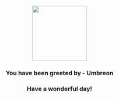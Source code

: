 <p align="center">
    <img src="https://raw.githubusercontent.com/PokeAPI/sprites/master/sprites/pokemon/197.png" width="150" height="150">
</p>
<h3 align="center">You have been greeted by - <b>Umbreon</b></h3>
<h3 align="center">Have a wonderful day!</h3>
